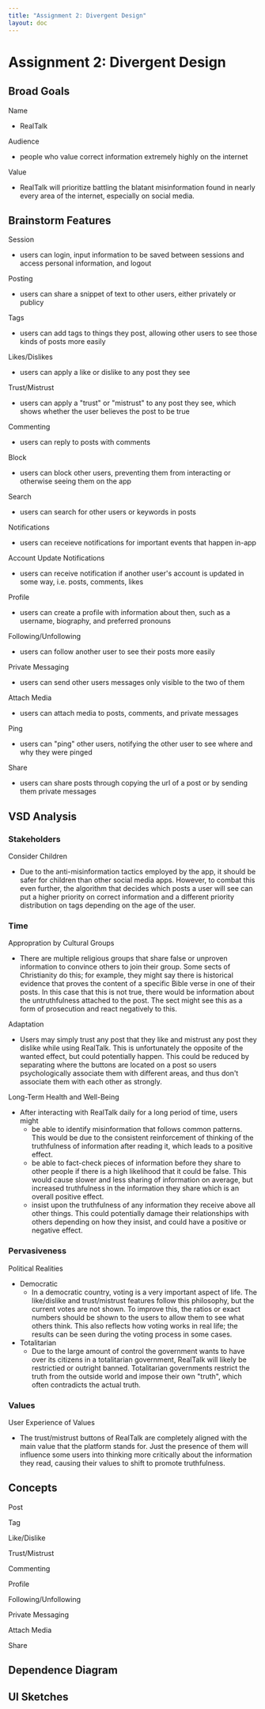 ```yaml
---
title: "Assignment 2: Divergent Design"
layout: doc
---
```


# Assignment 2: Divergent Design

## Broad Goals

Name
- RealTalk

Audience
- people who value correct information extremely highly on the internet

Value
- RealTalk will prioritize battling the blatant misinformation found in nearly every area of the internet, especially on social media. 

## Brainstorm Features

Session
- users can login, input information to be saved between sessions and access personal information, and logout

Posting
- users can share a snippet of text to other users, either privately or publicy

Tags
- users can add tags to things they post, allowing other users to see those kinds of posts more easily

Likes/Dislikes
- users can apply a like or dislike to any post they see

Trust/Mistrust
- users can apply a "trust" or "mistrust" to any post they see, which shows whether the user believes the post to be true

Commenting
- users can reply to posts with comments

Block
- users can block other users, preventing them from interacting or otherwise seeing them on the app

Search
- users can search for other users or keywords in posts

Notifications
- users can receieve notifications for important events that happen in-app

Account Update Notifications
- users can receive notification if another user's account is updated in some way, i.e. posts, comments, likes

Profile
- users can create a profile with information about then, such as a username, biography, and preferred pronouns

Following/Unfollowing
- users can follow another user to see their posts more easily

Private Messaging
- users can send other users messages only visible to the two of them

Attach Media
- users can attach media to posts, comments, and private messages

Ping
- users can "ping" other users, notifying the other user to see where and why they were pinged

Share
- users can share posts through copying the url of a post or by sending them private messages

## VSD Analysis

### Stakeholders

Consider Children
- Due to the anti-misinformation tactics employed by the app, it should be safer for children than other social media apps. However, to combat this even further, the algorithm that decides which posts a user will see can put a higher priority on correct information and a different priority distribution on tags depending on the age of the user.

### Time

Appropration by Cultural Groups
- There are multiple religious groups that share false or unproven information to convince others to join their group. Some sects of Christianity do this; for example, they might say there is historical evidence that proves the content of a specific Bible verse in one of their posts. In this case that this is not true, there would be information about the untruthfulness attached to the post. The sect might see this as a form of prosecution and react negatively to this.

Adaptation
- Users may simply trust any post that they like and mistrust any post they dislike while using RealTalk. This is unfortunately the opposite of the wanted effect, but could potentially happen. This could be reduced by separating where the buttons are located on a post so users psychologically associate them with different areas, and thus don't associate them with each other as strongly. 

Long-Term Health and Well-Being
- After interacting with RealTalk daily for a long period of time, users might 
    - be able to identify misinformation that follows common patterns. This would be due to the consistent reinforcement of thinking of the truthfulness of information after reading it, which leads to a positive effect. 
    - be able to fact-check pieces of information before they share to other people if there is a high likelihood that it could be false. This would cause slower and less sharing of information on average, but increased truthfulness in the information they share which is an overall positive effect.
    - insist upon the truthfulness of any information they receive above all other things. This could potentially damage their relationships with others depending on how they insist, and could have a positive or negative effect.

### Pervasiveness

Political Realities
- Democratic
    - In a democratic country, voting is a very important aspect of life. The like/dislike and trust/mistrust features follow this philosophy, but the current votes are not shown. To improve this, the ratios or exact numbers should be shown to the users to allow them to see what others think. This also reflects how voting works in real life; the results can be seen during the voting process in some cases.
- Totalitarian
    - Due to the large amount of control the government wants to have over its citizens in a totalitarian government, RealTalk will likely be restrictied or outright banned. Totalitarian governments restrict the truth from the outside world and impose their own "truth", which often contradicts the actual truth.

### Values

User Experience of Values
- The trust/mistrust buttons of RealTalk are completely aligned with the main value that the platform stands for. Just the presence of them will influence some users into thinking more critically about the information they read, causing their values to shift to promote truthfulness. 

## Concepts

Post

Tag

Like/Dislike

Trust/Mistrust

Commenting

Profile

Following/Unfollowing

Private Messaging

Attach Media

Share

## Dependence Diagram

## UI Sketches